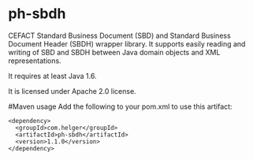 ph-sbdh
==========

CEFACT Standard Business Document (SBD) and Standard Business Document Header (SBDH) wrapper library.
It supports easily reading and writing of SBD and SBDH between Java domain objects and XML representations.

It requires at least Java 1.6.

It is licensed under Apache 2.0 license.

#Maven usage
Add the following to your pom.xml to use this artifact:
```
<dependency>
  <groupId>com.helger</groupId>
  <artifactId>ph-sbdh</artifactId>
  <version>1.1.0</version>
</dependency>
```
